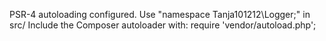 PSR-4 autoloading configured. Use "namespace Tanja101212\Logger;" in src/
Include the Composer autoloader with: require 'vendor/autoload.php';
